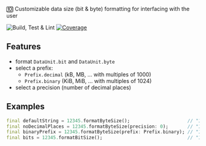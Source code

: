 🔟 Customizable data size (bit & byte) formatting for interfacing with the user

![Build, Test & Lint](https://github.com/JonasWanke/data_size/workflows/Build,%20Test%20&%20Lint/badge.svg)
[![Coverage](https://codecov.io/gh/JonasWanke/data_size/branch/master/graph/badge.svg)](https://codecov.io/gh/JonasWanke/data_size)


## Features

- format `DataUnit.bit` and `DataUnit.byte`
- select a prefix:
  - `Prefix.decimal` (kB, MB, … with multiples of 1000)
  - `Prefix.binary` (KiB, MiB, … with multiples of 1024)
- select a precision (number of decimal places)


## Examples

```dart
final defaultString = 12345.formatByteSize();                     // "12.35 kB"
final noDecimalPlaces = 12345.formatByteSize(precision: 0);       // "12 kB"
final binaryPrefix = 12345.formatByteSize(prefix: Prefix.binary); // "12.06 KiB"
final bits = 12345.formatBitSize();                               // "12.35 kb"
```
